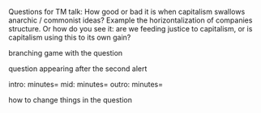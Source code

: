 Questions for TM talk:
How good or bad it is when capitalism swallows anarchic / commonist ideas? Example the horizontalization of companies structure. Or how do you see it: are we feeding justice to capitalism, or is capitalism using this to its own gain?


branching game with the question

question appearing after the second alert

intro: minutes=
mid: minutes=
outro: minutes=

how to change things in the question